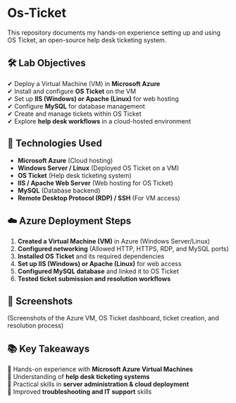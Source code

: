 # Os-Ticket
This repository documents my hands-on experience setting up and using OS Ticket, an open-source help desk ticketing system.

## 🛠️ Lab Objectives  
✔ Deploy a Virtual Machine (VM) in **Microsoft Azure**  
✔ Install and configure **OS Ticket** on the VM  
✔ Set up **IIS (Windows) or Apache (Linux)** for web hosting  
✔ Configure **MySQL** for database management  
✔ Create and manage tickets within OS Ticket  
✔ Explore **help desk workflows** in a cloud-hosted environment  

## 🔧 Technologies Used  
- **Microsoft Azure** (Cloud hosting)  
- **Windows Server / Linux** (Deployed OS Ticket on a VM)  
- **OS Ticket** (Help desk ticketing system)  
- **IIS / Apache Web Server** (Web hosting for OS Ticket)  
- **MySQL** (Database backend)  
- **Remote Desktop Protocol (RDP) / SSH** (For VM access)  

## ☁️ Azure Deployment Steps  
1. **Created a Virtual Machine (VM)** in Azure (Windows Server/Linux)  
2. **Configured networking** (Allowed HTTP, HTTPS, RDP, and MySQL ports)  
3. **Installed OS Ticket** and its required dependencies  
4. **Set up IIS (Windows) or Apache (Linux)** for web access  
5. **Configured MySQL database** and linked it to OS Ticket  
6. **Tested ticket submission and resolution workflows**  

## 📸 Screenshots  
(Screenshots of the Azure VM, OS Ticket dashboard, ticket creation, and resolution process)  

## 📚 Key Takeaways  
📌 Hands-on experience with **Microsoft Azure Virtual Machines**  
📌 Understanding of **help desk ticketing systems**  
📌 Practical skills in **server administration & cloud deployment**  
📌 Improved **troubleshooting and IT support** skills 

